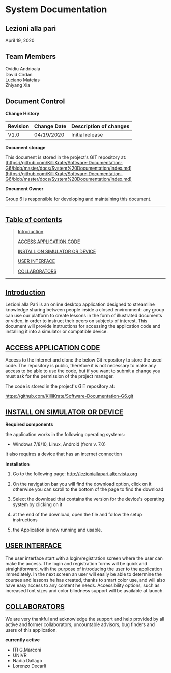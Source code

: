 # System Documentation

## Lezioni alla pari
April 19, 2020

## Team Members
Ovidiu Andrioaia  
David Cirdan  
Luciano Mateias  
Zhiyang Xia

## Document Control

**Change History**

| Revision | Change Date | Description of changes |
| -------- | ----------- | ---------------------- |
| V1.0     | 04/19/2020  | Initial release        |

**Document storage**

This document is stored in the project's GIT repository at:
[https://github.com/KilliKrate/Software-Documentation-G6/blob/master/docs/System%20Documentation/index.md](https://github.com/KilliKrate/Software-Documentation-G6/blob/master/docs/System%20Documentation/index.md)
 
**Document Owner**

Group 6 is responsible for developing and maintaining this document.

-----------------------------------------------------
## [Table of contents](#table-of-contents)
>
> [Introduction](#introduction)
>
> [ACCESS APPLICATION CODE](#access-application-code)
>
> [INSTALL ON SIMULATOR OR DEVICE](#install-on-simulator-or-device)
> 
> [USER INTERFACE](#user-interface)
>
> [COLLABORATORS](#collaborators)
>
-----------------------------------------------------

## [Introduction](#introduction)

Lezioni alla Pari is an online desktop application designed to streamline knowledge sharing between people inside a closed environment: any group can use our platform to create lessons in the form of illustrated documents or video, in order to instruct their peers on subjects of interest. This document will provide instructions for accessing the application code and installing it into a simulator or compatible device.

## [ACCESS APPLICATION CODE](#access-application-code)

Access to the internet and clone the below Git repository to store the used code. The repository is public, therefore it is not necessary to make any access to be able to use the code, but if you want to submit a change you must ask for the permission of the project manager.

The code is stored in the project's GIT repository at:

https://github.com/KilliKrate/Software-Documentation-G6.git

## [INSTALL ON SIMULATOR OR DEVICE](#install-on-simulator-or-device)

**Required components**

the application works in the following operating systems:

* Windows 7/8/10, Linux, Android (from v. 7.0)

It also requires a device that has an internet connection

**Installation**

1. Go to the following page: http://lezioniallapari.altervista.org

2.  On the navigation bar you will find the download option, click on it otherwise you can scroll to the bottom of the page to find the download

3. Select the download that contains the version for the device's operating system by clicking on it

4. at the end of the download, open the file and follow the setup instructions

5. the Application is now running and usable.
 
## [USER INTERFACE](#user-interface)

The user interface start with a login/registration screen where the user can make the access. The login and registration forms will be quick and straightforward, with the purpose of introducing the user to the application immediately. In the next screen an user will easily be able to determine the courses and lessons he has created, thanks to smart color use, and will also have easy access to any content he needs. Accessibility options, such as increased font sizes and color blindness support will be available at launch.

## [COLLABORATORS](#collaborators)

We are very thankful and acknowledge the support and help provided by all active and former collaborators, uncountable advisors, bug finders and users of this application.

**currently active**
* ITI G.Marconi
* UNIVR
* Nadia Dallago
* Lorenzo Decarli
